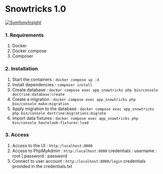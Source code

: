 # Snowtricks 1.0
[![SymfonyInsight](https://insight.symfony.com/projects/a3edf830-112d-42be-81b5-3cc73cc8286d/big.svg)](https://insight.symfony.com/projects/a3edf830-112d-42be-81b5-3cc73cc8286d)

### 1. Requirements
1. Docker
2. Docker compose
3. Composer

### 2. Installation
1. Start the containers : ```docker compose up -d```
2. Install dependencies : ```composer install```
3. Create database : ```docker compose exec app_snowtricks php bin/console doctrine:database:create```
4. Create a migration : ```docker compose exec app_snowtricks php bin/console make:migration```
5. Apply migration to the database : ```docker compose exec app_snowtricks php bin/console doctrine:migrations:migrate```
6. Import data fixtures : ```docker compose exec app_snowtricks php bin/console hautelook:fixtures:load```

### 3. Access
1. Access to the UI : ```http:/localhost:8000```
2. Access to PhpMyAdmin : ```http:/localhost:8080``` credentials : username : root | password : password
3. Connect to user account : ```http:/localhost:8000/login``` credentials provided in the credentials.txt

